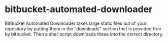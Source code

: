 # bitbucket-automated-downloader
BitBucket Automated Downloader takes large static files out of your repository by putting them in the "downloads" section that is provided free by bitbucket. Then a shell script downloads these into the correct directory.
